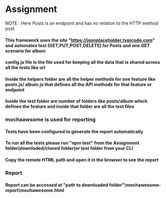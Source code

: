 # Assignment
NOTE : Here Posts is an endpoint and has no relation to the HTTP method post 

#### This framework uses the site "https://jsonplaceholder.typicode.com" and automates test (GET,PUT,POST,DELETE) for Posts and one GET scenario for album
#### config.js file is the file used for keeping all the data that is shared across all the tests like url
#### Inside the helpers folder are all the helper methods for one feature like posts.js/ album.js that defines all the API methods for that feature or endpoint
#### Inside the test folder are number of folders like posts/album which defines the feature and inside that folder are all the test files 


### mochaawsome  is used for reporting 
#### Tests have been configured to generate the report automatically
#### To run all the tests please run "npm test" from the Assignment folder(downloded/cloned folder)or test folder from your CLI
#### Copy the remote HTML path and open it in the browser to see the report

### Report
#### Report can be accessed at "path to downloaded folder"\mochawesome-report\mochawesome.html 


